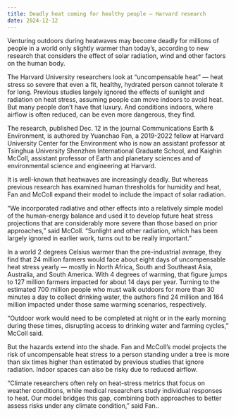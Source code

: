 ```yaml
---
title: Deadly heat coming for healthy people — Harvard research
date: 2024-12-12
---
```


Venturing outdoors during heatwaves may become deadly for millions of people in a world only slightly warmer than today’s, according to new research that considers the effect of solar radiation, wind and other factors on the human body.

The Harvard University researchers look at “uncompensable heat” — heat stress so severe that even a fit, healthy, hydrated person cannot tolerate it for long. Previous studies largely ignored the effects of sunlight and radiation on heat stress, assuming people can move indoors to avoid heat. But many people don’t have that luxury. And conditions indoors, where airflow is often reduced, can be even more dangerous, they find.

The research, published Dec. 12 in the journal Communications Earth & Environment, is authored by Yuanchao Fan, a 2019-2022 fellow at Harvard University Center for the Environment who is now an assistant professor at Tsinghua University Shenzhen International Graduate School, and Kaighin McColl, assistant professor of Earth and planetary sciences and of environmental science and engineering at Harvard.

It is well-known that heatwaves are increasingly deadly. But whereas previous research has examined human thresholds for humidity and heat, Fan and McColl expand their model to include the impact of solar radiation.

“We incorporated radiative and other effects into a relatively simple model of the human-energy balance and used it to develop future heat stress projections that are considerably more severe than those based on prior approaches,” said McColl. “Sunlight and other radiation, which has been largely ignored in earlier work, turns out to be really important.”

In a world 2 degrees Celsius warmer than the pre-industrial average, they find that 24 million farmers would face about eight days of uncompensable heat stress yearly — mostly in North Africa, South and Southeast Asia, Australia, and South America. With 4 degrees of warming, that figure jumps to 127 million farmers impacted for about 14 days per year. Turning to the estimated 700 million people who must walk outdoors for more than 30 minutes a day to collect drinking water, the authors find 24 million and 164 million impacted under those same warming scenarios, respectively.

“Outdoor work would need to be completed at night or in the early morning during these times, disrupting access to drinking water and farming cycles,” McColl said.

But the hazards extend into the shade. Fan and McColl’s model projects the risk of uncompensable heat stress to a person standing under a tree is more than six times higher than estimated by previous studies that ignore radiation. Indoor spaces can also be risky due to reduced airflow.

“Climate researchers often rely on heat-stress metrics that focus on weather conditions, while medical researchers study individual responses to heat. Our model bridges this gap, combining both approaches to better assess risks under any climate condition,” said Fan..

<!--more-->

<!-- Sub-Sentences. -->
